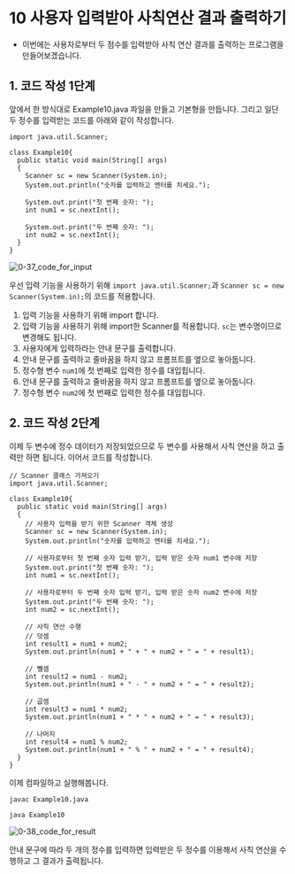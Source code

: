 # 10 사용자 입력받아 사칙연산 결과 출력하기
- 이번에는 사용자로부터 두 점수를 입력받아 사칙 연산 결과를 출력하는 프로그램을 만들어보겠습니다.
## 1. 코드 작성 1단계 
앞에서 한 방식대로 Example10.java 파일을 만들고 기본형을 만듭니다. 그리고 일단 두 정수를 입력받는 코드를 아래와 같이 작성합니다. 
```
import java.util.Scanner;

class Example10{
  public static void main(String[] args)
  {
    Scanner sc = new Scanner(System.in);
    System.out.println("숫자를 입력하고 엔터를 치세요.");

    System.out.print("첫 번째 숫자: ");
    int num1 = sc.nextInt();

    System.out.print("두 번째 숫자: ");
    int num2 = sc.nextInt();
  }
}
```
![0-37_code_for_input](https://github.com/Ki-Sung/must_have_JAVA/assets/80456601/5d9f1bd1-e00d-4d6b-a824-22fbcbeae64d)

우선 입력 기능을 사용하기 위해 `import java.util.Scanner;`과 `Scanner sc = new Scanner(System.in);`의 코드를 적용합니다.
  1) 입력 기능을 사용하기 위해 import 합니다.
  2) 입력 기능을 사용하기 위해 import한 Scanner를 적용합니다. `sc`는 변수명이므로 변경해도 됩니다.
  3) 사용자에게 입력하라는 안내 문구를 출력합니다.
  4) 안내 문구를 출력하고 줄바꿈을 하지 않고 프롬프트를 옆으로 놓아둡니다.
  5) 정수형 변수 `num1`에 첫 번째로 입력한 정수를 대입힙니다.
  6) 안내 문구를 출력하고 줄바꿈을 하지 않고 프롬프트를 옆으로 놓아둡니다.
  7) 정수형 변수 `num2`에 첫 번째로 입력한 정수를 대입힙니다.

## 2. 코드 작성 2단계
이제 두 변수에 정수 데이터가 저장되었으므로 두 변수를 사용해서 사칙 연산을 하고 출력만 하면 됩니다. 이어서 코드를 작성합니다. 
```
// Scanner 클래스 가져오기
import java.util.Scanner;

class Example10{
  public static void main(String[] args)
  {
    // 사용자 입력을 받기 위한 Scanner 객체 생성
    Scanner sc = new Scanner(System.in);
    System.out.println("숫자를 입력하고 엔터를 치세요.");

    // 사용자로부터 첫 번째 숫자 입력 받기, 입력 받은 숫자 num1 변수에 저장 
    System.out.print("첫 번째 숫자: ");
    int num1 = sc.nextInt();

    // 사용자로부터 두 번째 숫자 입력 받기, 입력 받은 숫자 num2 변수에 저장 
    System.out.print("두 번째 숫자: ");
    int num2 = sc.nextInt();

    // 사칙 연산 수행
    // 덧셈
    int result1 = num1 + num2;
    System.out.println(num1 + " + " + num2 + " = " + result1);

    // 뺄셈
    int result2 = num1 - num2;
    System.out.println(num1 + " - " + num2 + " = " + result2);

    // 곱셈 
    int result3 = num1 * num2;
    System.out.println(num1 + " * " + num2 + " = " + result3);

    // 나머지
    int result4 = num1 % num2;
    System.out.println(num1 + " % " + num2 + " = " + result4);
  }
}
```
이제 컴파일하고 실행해봅니다.
```
javac Example10.java
```
```
java Example10
```

![0-38_code_for_result](https://github.com/Ki-Sung/must_have_JAVA/assets/80456601/d22e70df-d5ac-443d-ba4a-d9307aaaf758)

안내 문구에 따라 두 개의 정수를 입력하면 입력받은 두 정수를 이용해서 사칙 연산을 수행하고 그 결과가 출력됩니다. 

